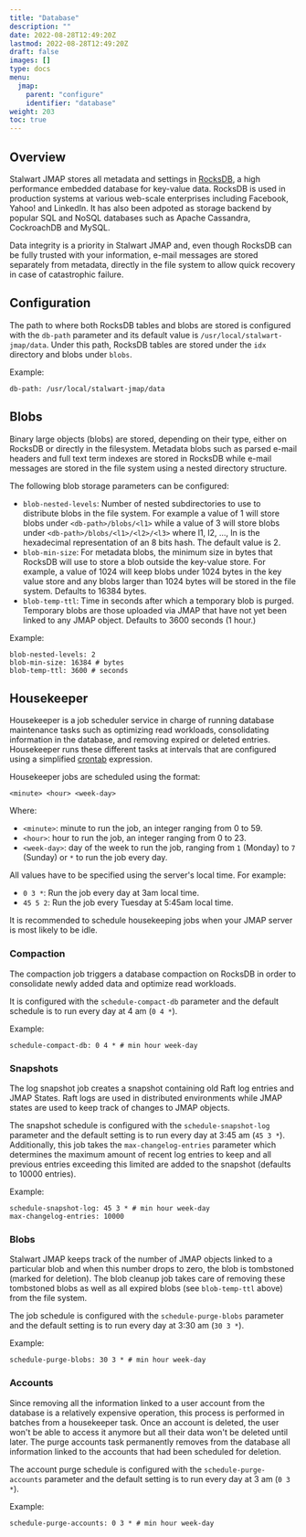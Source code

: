 ```yaml
---
title: "Database"
description: ""
date: 2022-08-28T12:49:20Z
lastmod: 2022-08-28T12:49:20Z
draft: false
images: []
type: docs
menu:
  jmap:
    parent: "configure"
    identifier: "database"
weight: 203
toc: true
---
```


## Overview

Stalwart JMAP stores all metadata and settings in [RocksDB](http://rocksdb.org/), a high performance embedded database 
for key-value data. RocksDB is used in production systems at various web-scale enterprises including Facebook, Yahoo! and LinkedIn.
It has also been adpoted as storage backend by popular SQL and NoSQL databases such as Apache Cassandra, CockroachDB and MySQL.

Data integrity is a priority in Stalwart JMAP and, even though RocksDB can be fully trusted with your information, e-mail messages are 
stored separately from metadata, directly in the file system to allow quick recovery in case of catastrophic failure.

## Configuration

The path to where both RocksDB tables and blobs are stored is configured with the ``db-path`` parameter and its default
value is ``/usr/local/stalwart-jmap/data``. Under this path, RocksDB tables are stored under the ``idx`` directory and blobs
under ``blobs``.

Example:

```
db-path: /usr/local/stalwart-jmap/data
```

## Blobs

Binary large objects (blobs) are stored, depending on their type, either on RocksDB or directly in the filesystem.
Metadata blobs such as parsed e-mail headers and full text term indexes are stored in RocksDB while e-mail messages
are stored in the file system using a nested directory structure.

The following blob storage parameters can be configured:

- ``blob-nested-levels``: Number of nested subdirectories to use to distribute blobs in the file system. For example a value of 1 will store blobs under ``<db-path>/blobs/<l1>`` while a value of 3 will store blobs under ``<db-path>/blobs/<l1>/<l2>/<l3>`` where l1, l2, ..., ln is the hexadecimal representation of an 8 bits hash. The default value is 2.
- ``blob-min-size``: For metadata blobs, the minimum size in bytes that RocksDB will use to store a blob outside the key-value store. For example, a value of 1024 will keep blobs under 1024 bytes in the key value store and any blobs larger than 1024 bytes will be stored in the file system. Defaults to 16384 bytes.
- ``blob-temp-ttl``: Time in seconds after which a temporary blob is purged. Temporary blobs are those uploaded via JMAP that have not yet been linked to any JMAP object. Defaults to 3600 seconds (1 hour.)

Example:

```
blob-nested-levels: 2
blob-min-size: 16384 # bytes
blob-temp-ttl: 3600 # seconds
```

## Housekeeper

Housekeeper is a job scheduler service in charge of running database maintenance tasks such as optimizing read workloads, consolidating 
information in the database, and removing expired or deleted entries. Housekeeper runs these different
tasks at intervals that are configured using a simplified [crontab](https://en.wikipedia.org/wiki/Cron) expression.

Housekeeper jobs are scheduled using the format:

``
<minute> <hour> <week-day>
``

Where:

- ``<minute>``: minute to run the job, an integer ranging from 0 to 59.
- ``<hour>``: hour to run the job, an integer ranging from 0 to 23.
- ``<week-day>``: day of the week to run the job, ranging from ``1`` (Monday) to ``7`` (Sunday) or ``*`` to run the job every day. 

All values have to be specified using the server's local time. For example:

- ``0 3 *``: Run the job every day at 3am local time.
- ``45 5 2``: Run the job every Tuesday at 5:45am local time.

It is recommended to schedule housekeeping jobs when your JMAP server is most likely to be idle.

### Compaction

The compaction job triggers a database compaction on RocksDB in order to consolidate newly added data and optimize
read workloads.

It is configured with the ``schedule-compact-db`` parameter and the default schedule is to run every day at 4 am (``0 4 *``). 

Example:

```
schedule-compact-db: 0 4 * # min hour week-day
```

### Snapshots

The log snapshot job creates a snapshot containing old Raft log entries and JMAP States. Raft logs are used in distributed environments while JMAP states are
used to keep track of changes to JMAP objects.

The snapshot schedule is configured with the ``schedule-snapshot-log`` parameter and the default setting is to run every day at 3:45 am (``45 3 *``). 
Additionally, this job takes the ``max-changelog-entries`` parameter which determines the maximum amount of recent log entries to
keep and all previous entries exceeding this limited are added to the snapshot (defaults to 10000 entries).

Example:

```
schedule-snapshot-log: 45 3 * # min hour week-day
max-changelog-entries: 10000
```

### Blobs

Stalwart JMAP keeps track of the number of JMAP objects linked to a particular blob and when this number drops to zero, 
the blob is tombstoned (marked for deletion). The blob cleanup job takes care of removing these tombstoned blobs as well as
all expired blobs (see ``blob-temp-ttl`` above) from the file system. 

The job schedule is configured with the ``schedule-purge-blobs`` parameter and the default setting is to run every day at 3:30 am (``30 3 *``). 

Example:

```
schedule-purge-blobs: 30 3 * # min hour week-day
```

### Accounts

Since removing all the information linked to a user account from the database is a relatively expensive operation, this
process is performed in batches from a housekeeper task. Once an account is deleted, the user won't be able to access it
anymore but all their data won't be deleted until later. The purge accounts task permanently removes from the database all information
linked to the accounts that had been scheduled for deletion.

The account purge schedule is configured with the ``schedule-purge-accounts`` parameter and the default setting is to run every day at 3 am (``0 3 *``). 

Example:

```
schedule-purge-accounts: 0 3 * # min hour week-day
```

